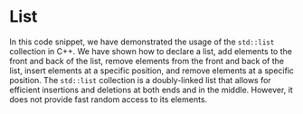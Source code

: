 # List
In this code snippet, we have demonstrated the usage of the `std::list` collection in C++. We have shown how to declare a list, add elements to the front and back of the list, remove elements from the front and back of the list, insert elements at a specific position, and remove elements at a specific position. The `std::list` collection is a doubly-linked list that allows for efficient insertions and deletions at both ends and in the middle. However, it does not provide fast random access to its elements.